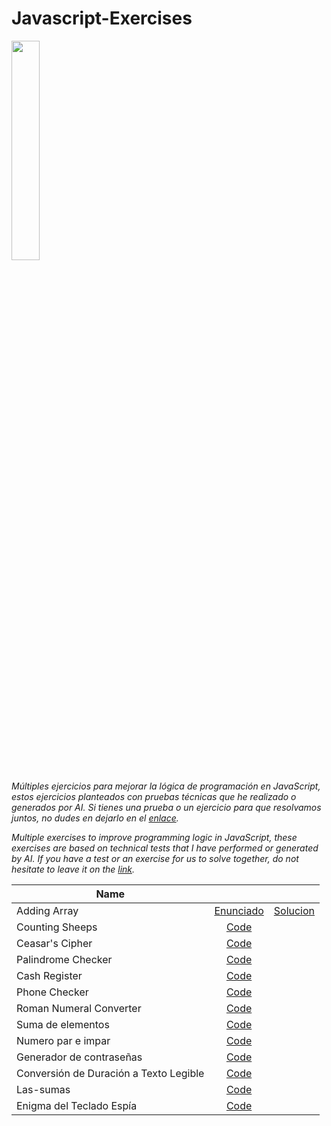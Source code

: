 # Javascript-Exercises
<img src="https://upload.wikimedia.org/wikipedia/commons/6/6a/JavaScript-logo.png" width="30%">

_Múltiples ejercicios para mejorar la lógica de programación en JavaScript, estos ejercicios planteados con pruebas técnicas que he realizado o generados por AI. Si tienes una prueba o un ejercicio para que resolvamos juntos, no dudes en dejarlo en el [enlace](https://github.com/borgesmj/Javascript-Exercises/issues)._


_Multiple exercises to improve programming logic in JavaScript, these exercises are based on technical tests that I have performed or generated by AI. If you have a test or an exercise for us to solve together, do not hesitate to leave it on the [link](https://github.com/borgesmj/Javascript-Exercises/issues)._

| Name      |       |  |
| ------------- |:-------------:|:--------|
|  Adding Array     | [Enunciado](https://github.com/borgesmj/Javascript-Exercises/tree/main/Adding-Array#readme) | [Solucion](https://github.com/borgesmj/Javascript-Exercises/blob/main/Adding-Array/script.js) |
|  Counting Sheeps     | [Code](https://github.com/borgesmj/Javascript-Exercises/tree/main/Adding-Array#adding-arrays)     | 
| Ceasar's Cipher     | [Code](https://github.com/borgesmj/Javascript-Exercises/blob/main/Ceasars-cipher/README.md#ceasars-cipher)      |
| Palindrome Checker     | [Code](https://github.com/borgesmj/Javascript-Exercises/blob/main/Palindrome-Checker/README.md#palindrome-checker)    |
| Cash Register     | [Code](https://github.com/borgesmj/Javascript-Exercises/blob/main/Cash-Register/README.md#cash-register)    |  
| Phone Checker     | [Code](https://github.com/borgesmj/Javascript-Exercises/blob/main/Phone-checker/README.md#phone-checker)    | 
| Roman Numeral Converter   | [Code](https://github.com/borgesmj/Javascript-Exercises/tree/main/Roman-Numeral-Converter#roman-numeral-converter)    | 
| Suma de elementos   | [Code](https://github.com/borgesmj/Javascript-Exercises/tree/main/Suma-de-elementos#suma-de-elementos)    |  
| Numero par e impar   | [Code](https://github.com/borgesmj/Javascript-Exercises/tree/main/Numero-par-e-impar#Numero-par-e-impar)    | 
| Generador de contraseñas   | [Code](https://github.com/borgesmj/Javascript-Exercises/tree/main/Generador-de-Contrase%C3%B1as)    | 
| Conversión de Duración a Texto Legible   | [Code](https://github.com/borgesmj/Javascript-Exercises/blob/main/Seconds-to-letters/README.md#conversi%C3%B3n-de-duraci%C3%B3n-a-texto-legible)    | 
| Las-sumas   | [Code](https://github.com/borgesmj/Javascript-Exercises/blob/main/Las-sumas/README.md#las-sumas)    | 
| Enigma del Teclado Espía   | [Code](https://github.com/borgesmj/Javascript-Exercises/blob/main/Las-sumas/README.md#las-sumas)    | 
